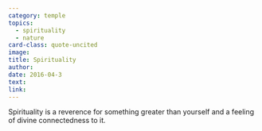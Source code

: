 ```yaml
---
category: temple
topics:
  - spirituality
  - nature
card-class: quote-uncited
image:
title: Spirituality
author:
date: 2016-04-3
text:  
link:
---
```

Spirituality is a reverence for something greater than yourself and a feeling of divine connectedness to it.
